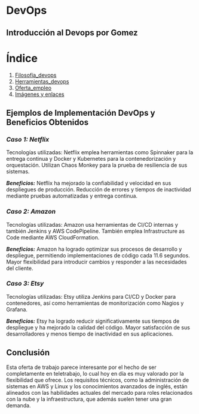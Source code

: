 # DevOps

## Introducción al Devops por Gomez

# Índice

1. [Filosofía_devops](https://github.com/AleBayo/DevOps_/blob/main/Filosofía_devops.md)
2. [Herramientas_devops](https://github.com/AleBayo/DevOps_/blob/main/Herramientas_devops.md)
3. [Oferta_empleo](https://github.com/AleBayo/DevOps_/blob/main/Oferta_empleo.md)
4. [Imágenes y enlaces](https://github.com/AleBayo/DevOps_/tree/main/img)




## **Ejemplos de Implementación DevOps y Beneficios Obtenidos**
### *Caso 1: Netflix*

Tecnologías utilizadas: Netflix emplea herramientas como Spinnaker para la entrega continua y Docker y Kubernetes para la contenedorización y orquestación. Utilizan Chaos Monkey para la prueba de resiliencia de sus sistemas.

***Beneficios:***
Netflix ha mejorado la confiabilidad y velocidad en sus despliegues de producción.
Reducción de errores y tiempos de inactividad mediante pruebas automatizadas y entrega continua.

### *Caso 2: Amazon*

Tecnologías utilizadas: Amazon usa herramientas de CI/CD internas y también Jenkins y AWS CodePipeline. También emplea Infrastructure as Code mediante AWS CloudFormation.

***Beneficios:***
Amazon ha logrado optimizar sus procesos de desarrollo y despliegue, permitiendo implementaciones de código cada 11.6 segundos.
Mayor flexibilidad para introducir cambios y responder a las necesidades del cliente.

### *Caso 3: Etsy*

Tecnologías utilizadas: Etsy utiliza Jenkins para CI/CD y Docker para contenedores, así como herramientas de monitorización como Nagios y Grafana.

***Beneficios:***
Etsy ha logrado reducir significativamente sus tiempos de despliegue y ha mejorado la calidad del código.
Mayor satisfacción de sus desarrolladores y menos tiempo de inactividad en sus aplicaciones.



## Conclusión

Esta oferta de trabajo parece interesante por el hecho de ser completamente en teletrabajo, lo cual hoy en día es muy valorado por la flexibilidad que ofrece. Los requisitos técnicos, como la administración de sistemas en AWS y Linux y los conocimientos avanzados de inglés, están alineados con las habilidades actuales del mercado para roles relacionados con la nube y la infraestructura, que además suelen tener una gran demanda.



